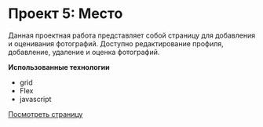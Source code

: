 # Проект 5: Место

Данная проектная работа представляет собой
страницу для добавления и оценивания фотографий.
Доступно редактирование профиля, добавление, удаление
и оценка фотографий.

**Использованные технологии**

* grid
* Flex
* javascript

[Посмотреть страницу](https://justpasha.github.io/mesto/index.html)
